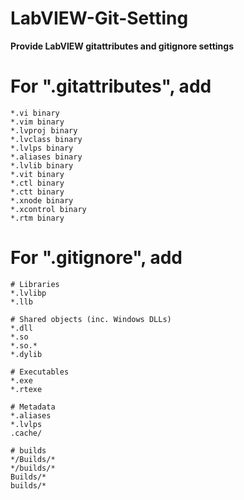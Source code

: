 # LabVIEW-Git-Setting
****Provide LabVIEW gitattributes and gitignore settings****

# For ".gitattributes", add
```
*.vi binary
*.vim binary
*.lvproj binary
*.lvclass binary
*.lvlps binary
*.aliases binary
*.lvlib binary
*.vit binary
*.ctl binary
*.ctt binary
*.xnode binary
*.xcontrol binary
*.rtm binary
```
# For ".gitignore", add
```
# Libraries
*.lvlibp
*.llb

# Shared objects (inc. Windows DLLs)
*.dll
*.so
*.so.*
*.dylib

# Executables
*.exe
*.rtexe

# Metadata
*.aliases
*.lvlps
.cache/

# builds
*/Builds/*
*/builds/*
Builds/*
builds/*
```
